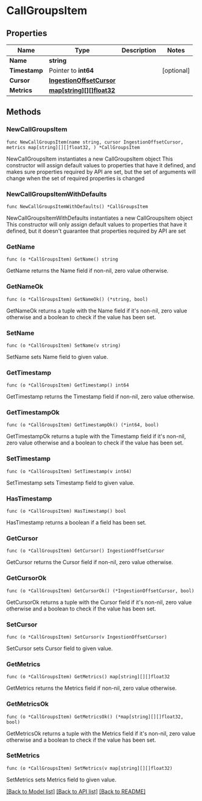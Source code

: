 # CallGroupsItem

## Properties

Name | Type | Description | Notes
------------ | ------------- | ------------- | -------------
**Name** | **string** |  | 
**Timestamp** | Pointer to **int64** |  | [optional] 
**Cursor** | [**IngestionOffsetCursor**](IngestionOffsetCursor.md) |  | 
**Metrics** | [**map[string][][]float32**](array.md) |  | 

## Methods

### NewCallGroupsItem

`func NewCallGroupsItem(name string, cursor IngestionOffsetCursor, metrics map[string][][]float32, ) *CallGroupsItem`

NewCallGroupsItem instantiates a new CallGroupsItem object
This constructor will assign default values to properties that have it defined,
and makes sure properties required by API are set, but the set of arguments
will change when the set of required properties is changed

### NewCallGroupsItemWithDefaults

`func NewCallGroupsItemWithDefaults() *CallGroupsItem`

NewCallGroupsItemWithDefaults instantiates a new CallGroupsItem object
This constructor will only assign default values to properties that have it defined,
but it doesn't guarantee that properties required by API are set

### GetName

`func (o *CallGroupsItem) GetName() string`

GetName returns the Name field if non-nil, zero value otherwise.

### GetNameOk

`func (o *CallGroupsItem) GetNameOk() (*string, bool)`

GetNameOk returns a tuple with the Name field if it's non-nil, zero value otherwise
and a boolean to check if the value has been set.

### SetName

`func (o *CallGroupsItem) SetName(v string)`

SetName sets Name field to given value.


### GetTimestamp

`func (o *CallGroupsItem) GetTimestamp() int64`

GetTimestamp returns the Timestamp field if non-nil, zero value otherwise.

### GetTimestampOk

`func (o *CallGroupsItem) GetTimestampOk() (*int64, bool)`

GetTimestampOk returns a tuple with the Timestamp field if it's non-nil, zero value otherwise
and a boolean to check if the value has been set.

### SetTimestamp

`func (o *CallGroupsItem) SetTimestamp(v int64)`

SetTimestamp sets Timestamp field to given value.

### HasTimestamp

`func (o *CallGroupsItem) HasTimestamp() bool`

HasTimestamp returns a boolean if a field has been set.

### GetCursor

`func (o *CallGroupsItem) GetCursor() IngestionOffsetCursor`

GetCursor returns the Cursor field if non-nil, zero value otherwise.

### GetCursorOk

`func (o *CallGroupsItem) GetCursorOk() (*IngestionOffsetCursor, bool)`

GetCursorOk returns a tuple with the Cursor field if it's non-nil, zero value otherwise
and a boolean to check if the value has been set.

### SetCursor

`func (o *CallGroupsItem) SetCursor(v IngestionOffsetCursor)`

SetCursor sets Cursor field to given value.


### GetMetrics

`func (o *CallGroupsItem) GetMetrics() map[string][][]float32`

GetMetrics returns the Metrics field if non-nil, zero value otherwise.

### GetMetricsOk

`func (o *CallGroupsItem) GetMetricsOk() (*map[string][][]float32, bool)`

GetMetricsOk returns a tuple with the Metrics field if it's non-nil, zero value otherwise
and a boolean to check if the value has been set.

### SetMetrics

`func (o *CallGroupsItem) SetMetrics(v map[string][][]float32)`

SetMetrics sets Metrics field to given value.



[[Back to Model list]](../README.md#documentation-for-models) [[Back to API list]](../README.md#documentation-for-api-endpoints) [[Back to README]](../README.md)



